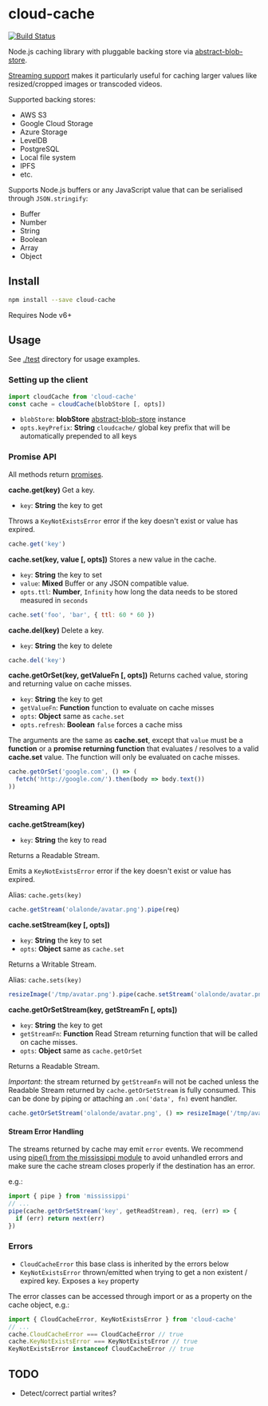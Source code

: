 # cloud-cache

[![Build Status](https://travis-ci.org/blockai/cloud-cache.svg?branch=master)](https://travis-ci.org/blockai/cloud-cache)

Node.js caching library with pluggable backing store via
[abstract-blob-store](https://github.com/maxogden/abstract-blob-store).

[Streaming support](#streaming-api) makes it particularly useful for caching larger values
like resized/cropped images or transcoded videos.

Supported backing stores:

  - AWS S3
  - Google Cloud Storage
  - Azure Storage
  - LevelDB
  - PostgreSQL
  - Local file system
  - IPFS
  - etc.

Supports Node.js buffers or any JavaScript value that can be serialised through
`JSON.stringify`:

  - Buffer
  - Number
  - String
  - Boolean
  - Array
  - Object

## Install

```bash
npm install --save cloud-cache
```

Requires Node v6+

## Usage

See [./test](./test) directory for usage examples.

### Setting up the client

```javascript
import cloudCache from 'cloud-cache'
const cache = cloudCache(blobStore [, opts])
```

* `blobStore`: **blobStore** [abstract-blob-store](https://www.npmjs.com/package/abstract-blob-store) instance
* `opts.keyPrefix`: **String** `cloudcache/` global key prefix that will be automatically prepended to all keys

### Promise API

All methods return [promises](https://developer.mozilla.org/en-US/docs/Web/JavaScript/Reference/Global_Objects/Promise).

**cache.get(key)** Get a key.

* `key`: **String** the key to get

Throws a `KeyNotExistsError` error if the key doesn't exist or value has
expired.

```javascript
cache.get('key')
```

**cache.set(key, value [, opts])** Stores a new value in the cache.

* `key`: **String** the key to set
* `value`: **Mixed** Buffer or any JSON compatible value.
* `opts.ttl`: **Number**, `Infinity` how long the data needs to be stored measured in `seconds`

```javascript
cache.set('foo', 'bar', { ttl: 60 * 60 })
```

**cache.del(key)** Delete a key.

* `key`: **String** the key to delete

```javascript
cache.del('key')
```

**cache.getOrSet(key, getValueFn [, opts])** Returns cached value, storing and returning value on cache misses.

* `key`: **String** the key to get
* `getValueFn`: **Function** function to evaluate on cache misses
* `opts`: **Object** same as `cache.set`
* `opts.refresh`: **Boolean** `false` forces a cache miss

The arguments are the same as **cache.set**, except that `value` must be
a **function** or a **promise returning function** that evaluates / resolves
to a valid **cache.set** value. The function will only be evaluated on cache misses.

```javascript
cache.getOrSet('google.com', () => (
  fetch('http://google.com/').then(body => body.text())
))
```

### Streaming API

**cache.getStream(key)**

* `key`: **String** the key to read

Returns a Readable Stream.

Emits a `KeyNotExistsError` error if the key doesn't exist or value has
expired.

Alias: `cache.gets(key)`

```javascript
cache.getStream('olalonde/avatar.png').pipe(req)
```

**cache.setStream(key [, opts])**

* `key`: **String** the key to set
* `opts`: **Object** same as `cache.set`

Returns a Writable Stream.

Alias: `cache.sets(key)`

```javascript
resizeImage('/tmp/avatar.png').pipe(cache.setStream('olalonde/avatar.png'))
```

**cache.getOrSetStream(key, getStreamFn [, opts])**

* `key`: **String** the key to get
* `getStreamFn`: **Function** Read Stream returning function that will
    be called on cache misses.
* `opts`: **Object** same as `cache.getOrSet`

Returns a Readable Stream.

*Important*: the stream returned by `getStreamFn` will not be cached
unless the Readable Stream returned by `cache.getOrSetStream` is fully
consumed. This can be done by piping or attaching an `.on('data', fn)`
event handler.

```javascript
cache.getOrSetStream('olalonde/avatar.png', () => resizeImage('/tmp/avatar.png')).pipe(req)
```

#### Stream Error Handling

The streams returned by cache may emit `error` events. We recommend
using [pipe() from the mississippi module](https://github.com/maxogden/mississippi#pipe)
to avoid unhandled errors and make sure the cache stream closes properly
if the destination has an error.

e.g.:

```javascript
import { pipe } from 'mississippi'
// ...
pipe(cache.getOrSetStream('key', getReadStream), req, (err) => {
  if (err) return next(err)
})
```

### Errors

- `CloudCacheError` this base class is inherited by the errors below
- `KeyNotExistsError` thrown/emitted when trying to get a non existent / expired key. Exposes a `key` property

The error classes can be accessed through import or as a property on the cache object,
e.g.:

```javascript
import { CloudCacheError, KeyNotExistsError } from 'cloud-cache'
// ...
cache.CloudCacheError === CloudCacheError // true
cache.KeyNotExistsError === KeyNotExistsError // true
KeyNotExistsError instanceof CloudCacheError // true
```

## TODO

- Detect/correct partial writes?
